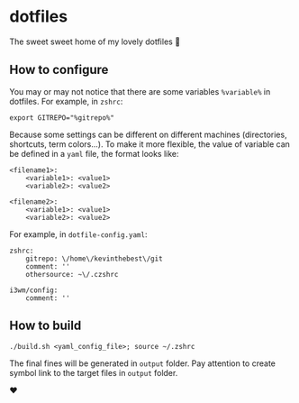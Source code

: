 dotfiles
========

The sweet sweet home of my lovely dotfiles :honey_pot:

## How to configure

You may or may not notice that there are some variables `%variable%` in dotfiles. For example, in `zshrc`:

```
export GITREPO="%gitrepo%"
```

Because some settings can be different on different machines (directories, shortcuts, term colors...). To make it more flexible, the value of variable can be defined in a `yaml` file, the format looks like:

```
<filename1>:
    <variable1>: <value1>
    <variable2>: <value2>

<filename2>:
    <variable1>: <value1>
    <variable2>: <value2>
```

For example, in `dotfile-config.yaml`:

```
zshrc:
    gitrepo: \/home\/kevinthebest\/git
    comment: ''
    othersource: ~\/.czshrc

i3wm/config:
    comment: ''
```

## How to build

```
./build.sh <yaml_config_file>; source ~/.zshrc
```

The final fines will be generated in `output` folder. Pay attention to create symbol link to the target files in `output` folder.

:heart:
